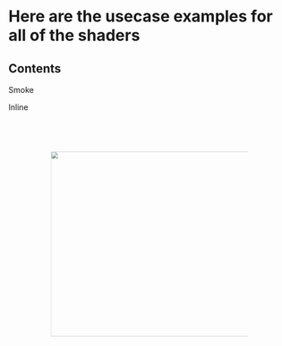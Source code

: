 Here are the usecase examples for all of the shaders
====================================================

Contents
--------

Smoke

Inline <img
  src="https://carbon.now.sh/embed?bg=rgba(171%2C%20184%2C%20195%2C%201)&t=lucario&wt=none&l=auto&ds=true&dsyoff=20px&dsblur=68px&wc=true&wa=true&pv=56px&ph=56px&ln=false&fl=1&fm=Hack&fs=14px&lh=133%25&si=false&es=2x&wm=false&code=function%2520love.load()%250A%2520%2520%2509mouseParticles%2520%253D%2520%257B%257D%250A%2520%2520%250A%2520%2520%2520%2520currentCanvas%2520%253D%2520love.graphics.newCanvas()%250A%2520%2520%2520%2520otherCanvas%2520%253D%2520love.graphics.newCanvas()%250A%2520%2520%2520%2520%2520%2520%2520%250A%2520%2520%2520%2520smoke_shader%2520%253D%2520love.graphics.newShader(%27smoke.fs%27)%250A%2520%2520%2520%2520%2520%2520%2520%250A%2520%2520%2520%2520smoke_shader%253Asend(%2522screen%2522%252C%2520%257Blove.graphics.getPixelDimensions()%257D)%250A%2520end%250A%2520%2520%2520%2520%250A%2520function%2520love.update(dt)%250A%2520%250A%2520%2520%2520%2520if%2520love.mouse.isDown(1)%2520then%250A%2520%2520%2520%2520%2520%2520%2520%2520local%2520mouseX%252C%2520mouseY%2520%253D%2520love.mouse.getPosition()%250A%2520%2520%2520%2520%2520%2520%2520%2520table.insert(mouseParticles%252C%2520%257Bx%2520%253D%2520mouseX%252C%2520y%2520%253D%2520mouseY%257D)%250A%2520%2520%2520%2520end%250A%2520end%250A%2520%250A%2520function%2520love.draw()%250A%2520%2520%2520%2520currentCanvas%253ArenderTo(function()%250A%2520%2520%2520%2520%2520%2520%2520%2520for%2520i%252C%2520part%2520in%2520ipairs(mouseParticles)%2520do%250A%2520%2520%2520%2520%2520%2520%2520%2520%2520%2520%2520%2520love.graphics.circle(%27fill%27%252C%2520part.x%252C%2520part.y%252C%25205)%250A%2520%2520%2520%2520%2520%2520%2520%2520end%250A%2520%2520%2520%2520end)%250A%2520%2520%2520%2520%2520%250A%2520%2520%2520%2520mouseParticles%2520%253D%2520%257B%257D%250A%2520%2520%2520%2520%2520%250A%2520%2520%2520%2520otherCanvas%253ArenderTo(function()%250A%2520%2520%2520%2520%2520%2520%2520%2520love.graphics.setShader(smoke_shader)%250A%2520%2520%2520%2520%2520%2520%2520%2520love.graphics.draw(currentCanvas)%250A%2520%2520%2520%2520end)%250A%2520%2520%2520%2520%2520%250A%2520%2520%2520%2520currentCanvas%253ArenderTo(function()%250A%2520%2520%2520%2520%2520%2520%2520%2520love.graphics.clear()%250A%2520%2520%2520%2520%2520%2520%2520%2520love.graphics.draw(otherCanvas)%250A%2520%2520%2520%2520%2520%2520%2520%2520love.graphics.setShader()%250A%2520%2520%2520%2520end)%250A%2520%2520%2520%2520love.graphics.draw(currentCanvas)%250A%2520%2520%2520%2520%2520%250A%2520%2520%2520%2520otherCanvas%253ArenderTo(function()%2520love.graphics.clear()%2520end)%2520%250A%2520end"
  style="transform:scale(0.7); width:1024px; height:473px; border:0; overflow:hidden;"
  sandbox="allow-scripts allow-same-origin">
</img>
